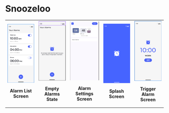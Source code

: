 # Snoozeloo
<table>
  <tr>
    <td style="text-align: center;">
      <img src="images/alarmsList.png" alt="Image 1" width="150"><br>
      <p><b>Alarm List Screen</b></p>
    </td>
    <td style="text-align: center;">
      <img src="images/emptyAlarms.png" alt="Image 2" width="150"><br>
      <p><b>Empty Alarms State</b></p>
    </td>
    <td style="text-align: center;">
      <img src="images/createAlarm.png" alt="Image 3" width="150"><br>
      <p><b>Alarm Settings Screen</b></p>
    </td>
    <td style="text-align: center;">
      <img src="images/splash.png" alt="Image 4" width="150"><br>
      <p><b>Splash Screen</b></p>
    </td>
    <td style="text-align: center;">
      <img src="images/trigger.png" alt="Image 5" width="150"><br>
      <p><b>Trigger Alarm Screen</b></p>
    </td>
  </tr>
</table>
